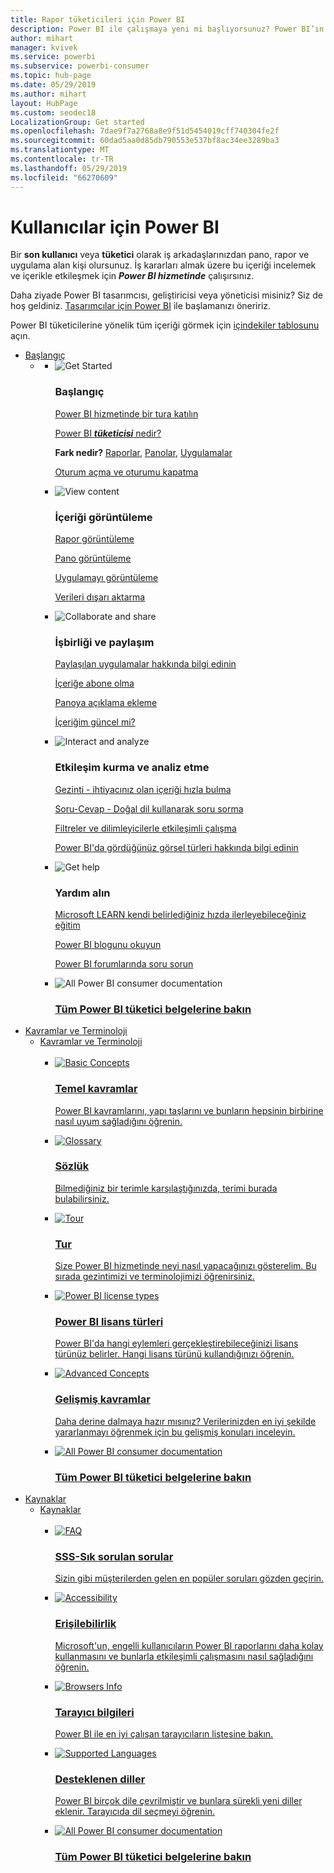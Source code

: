 ```yaml
---
title: Rapor tüketicileri için Power BI
description: Power BI ile çalışmaya yeni mi başlıyorsunuz? Power BI’ın özelliklerini ve yeteneklerini öğrenin ve Power BI tüketicisi veya son kullanıcısı olarak bunlarla ne yapabileceğinizi görün.
author: mihart
manager: kvivek
ms.service: powerbi
ms.subservice: powerbi-consumer
ms.topic: hub-page
ms.date: 05/29/2019
ms.author: mihart
layout: HubPage
ms.custom: seodec18
LocalizationGroup: Get started
ms.openlocfilehash: 7dae9f7a2768a8e9f51d5454019cff740304fe2f
ms.sourcegitcommit: 60dad5aa0d85db790553e537bf8ac34ee3289ba3
ms.translationtype: MT
ms.contentlocale: tr-TR
ms.lasthandoff: 05/29/2019
ms.locfileid: "66270609"
---
```

<div id="main" class="v2">
      <div class="container">
            <h1 class="">Kullanıcılar için Power BI</h1>
            <p>Bir <b>son kullanıcı</b> veya <b>tüketici</b> olarak iş arkadaşlarınızdan pano, rapor ve uygulama alan kişi olursunuz. İş kararları almak üzere bu içeriği incelemek ve içerikle etkileşmek için <b><i>Power BI hizmetinde</i></b> çalışırsınız.</p>
            <p>Daha ziyade Power BI tasarımcısı, geliştiricisi veya yöneticisi misiniz? Siz de hoş geldiniz. <a href="../power-bi-creator-landing.md">Tasarımcılar için Power BI</a> ile başlamanızı öneririz.</p>
            <p>Power BI tüketicilerine yönelik tüm içeriği görmek için <a href="end-user-consumer.md">içindekiler tablosunu</a> açın.</p>
            <ul class="pivots">
            <li>
                <a href="#get-started" data-linktype="self-bookmark">Başlangıç</a>
                <ul id="get-started" class="cardsF">
                    <li>
                        <a data-default="true" href="#getstarted" data-linktype="self-bookmark"></a>
                        <ul id="getstarted" class="cardsF">
                            <li>
                                <div class="cardSize">
                                    <div class="cardPadding">
                                        <div class="card">
                                            <div class="cardImageOuter">
                                                <div class="cardImage">
                                                    <img alt="Get Started" src="media/end-user-consumer/get-started.svg" data-linktype="relative-path">
                                                </div>
                                            </div>
                                            <div class="cardText">
                                                <h3>Başlangıç</h3>
                                                <p><a href="/power-bi/service-get-started" data-linktype="absolute-path">Power BI hizmetinde bir tura katılın</a></p>
                                                <p><a href="/power-bi/consumer/end-user-consumer" data-linktype="absolute-path">Power BI <b><i>tüketicisi</i></b> nedir?</a></p>
                                                <p><b>Fark nedir?</b> <a href="/power-bi/consumer/end-user-reports" data-linktype="absolute-path">Raporlar</a>, <a href="/power-bi/consumer/end-user-dashboards" data-linktype="absolute-path">Panolar</a>, <a href="/power-bi/consumer/end-user-apps" data-linktype="absolute-path">Uygulamalar</a></p>
                                                <p><a href="/power-bi/consumer/end-user-sign-in" data-linktype="absolute-path">Oturum açma ve oturumu kapatma</a></p>
                                            </div>
                                        </div>
                                    </div>
                                </div>
                            </li>
                            <li>
                                <div class="cardSize">
                                    <div class="cardPadding">
                                        <div class="card">
                                            <div class="cardImageOuter">
                                                <div class="cardImage">
                                                    <img alt="View content" src="media/end-user-consumer/view-content.svg" data-linktype="relative-path">
                                                </div>
                                            </div>
                                            <div class="cardText">
                                                <h3>İçeriği görüntüleme</h3>
                                                <p><a href="/power-bi/consumer/end-user-report-open" data-linktype="absolute-path">Rapor görüntüleme</a></p>
                                                <p><a href="/power-bi/consumer/end-user-dashboard-open" data-linktype="absolute-path">Pano görüntüleme</a></p>
                                                <p><a href="/power-bi/consumer/end-user-app-view" data-linktype="absolute-path">Uygulamayı görüntüleme</a></p>
                                                <p><a href="/power-bi/consumer/end-user-export" data-linktype="absolute-path">Verileri dışarı aktarma</a>
                                            </div>
                                        </div>
                                    </div>
                                </div>
                            </li>
                            <li>
                                <div class="cardSize">
                                    <div class="cardPadding">
                                        <div class="card">
                                            <div class="cardImageOuter">
                                                <div class="cardImage">
                                                    <img alt="Collaborate and share" src="media/end-user-consumer/collaborate-share.svg" data-linktype="relative-path">
                                                </div>
                                            </div>
                                            <div class="cardText">
                                                <h3>İşbirliği ve paylaşım</h3>
                                                <p><a href="/power-bi/consumer/end-user-apps" data-linktype="absolute-path">Paylaşılan uygulamalar hakkında bilgi edinin</a></p>
                                                <p><a href="/power-bi/consumer/end-user-subscribe" data-linktype="absolute-path">İçeriğe abone olma</a></p>
                                                <p><a href="/power-bi/consumer/end-user-comment" data-linktype="absolute-path">Panoya açıklama ekleme</a></p>
                                                <p><a href="/power-bi/consumer/end-user-fresh" data-linktype="absolute-path">İçeriğim güncel mi?</a></p>
                                            </div>
                                        </div>
                                    </div>
                                </div>
                            </li>
                            <li>
                                <div class="cardSize">
                                    <div class="cardPadding">
                                        <div class="card">
                                            <div class="cardImageOuter">
                                                <div class="cardImage">
                                                    <img alt="Interact and analyze" src="media/end-user-consumer/interact-analyze.svg" data-linktype="relative-path">
                                                </div>
                                            </div>
                                            <div class="cardText">
                                                <h3>Etkileşim kurma ve analiz etme</h3>
                                                <p><a href="/power-bi/consumer/end-user-experience" data-linktype="absolute-path">Gezinti - ihtiyacınız olan içeriği hızla bulma</a></p>
                                                <p><a href="/power-bi/consumer/end-user-q-and-a" data-linktype="absolute-path">Soru-Cevap - Doğal dil kullanarak soru sorma</a></p>
                                                <p><a href="/power-bi/consumer/end-user-report-filter" data-linktype="absolute-path">Filtreler ve dilimleyicilerle etkileşimli çalışma</a></p>
                                                <p><a href="/power-bi/consumer/end-user-visual-type" data-linktype="absolute-path">Power BI'da gördüğünüz görsel türleri hakkında bilgi edinin</a></p>
                                            </div>
                                        </div>
                                    </div>
                                </div>
                            </li>
                            <li>
                                <div class="cardSize">
                                    <div class="cardPadding">
                                        <div class="card">
                                            <div class="cardImageOuter">
                                                <div class="cardImage">
                                                    <img alt="Get help" src="media/end-user-consumer/get-help.svg" data-linktype="relative-path">
                                                </div>
                                            </div>
                                            <div class="cardText">
                                                <h3>Yardım alın</h3>
                                            <p><a href="https://docs.microsoft.com/en-us/learn/paths/consume-data-with-power-bi/" data-linktype="absolute-path">Microsoft LEARN kendi belirlediğiniz hızda ilerleyebileceğiniz eğitim</a></p>
                                                <p><a href="https://powerbi.microsoft.com/blog/" data-linktype="absolute-path">Power BI blogunu okuyun</a></p>
                                                <p><a href="http://community.powerbi.com/" data-linktype="absolute-path">Power BI forumlarında soru sorun</a></p>
                                            </div>
                                        </div>
                                    </div>
                                </div>
                            </li>
                            <li>
                                <div class="cardSize">
                                    <div class="cardPadding">
                                        <div class="card">
                                            <div class="cardImageOuter">
                                                <div class="cardImage">
                                                    <img alt="All Power BI consumer documentation" src="media/end-user-consumer/see-all.svg" data-linktype="relative-path">
                                                </div>
                                            </div>
                                            <div class="cardText">
                                                <a href="end-user-consumer.md" data-linktype="absolute-path">
                                                <h3>Tüm Power BI tüketici belgelerine bakın</h3></a>
                                            </div>
                                        </div>
                                    </div>
                                </div>
                            </li>
                        </ul>
                    </li>
                </ul>
            </li>
            <li>
                <a href="#concepts-terminology" data-linktype="self-bookmark"> Kavramlar ve Terminoloji</a>
                <ul id="concepts-terminology">
                    <li>
                        <a href="#conceptsterminology" data-linktype="self-bookmark"> Kavramlar ve Terminoloji</a>
                        <ul id="conceptsterminology" class="cardsC">
                            <br>
                            <li>
                                <a href="/power-bi/consumer/End-user-basic-concepts" data-linktype="absolute-path">
                                    <div class="cardSize">
                                        <div class="cardPadding">
                                            <div class="card">
                                                <div class="cardImageOuter">
                                                    <div class="cardImage bgdAccent1">
                                                        <img src="media/end-user-consumer/basic-concepts.svg" alt="Basic Concepts" data-linktype="relative-path">
                                                    </div>
                                                </div>
                                                <div class="cardText">
                                                    <h3>Temel kavramlar</h3>
                                                    <p>Power BI kavramlarını, yapı taşlarını ve bunların hepsinin birbirine nasıl uyum sağladığını öğrenin.</p>
                                                </div>
                                            </div>
                                        </div>
                                    </div>
                                </a>
                            </li>
                            <li>
                                <a href="/power-bi/consumer/End-user-glossary" data-linktype="absolute-path">
                                    <div class="cardSize">
                                        <div class="cardPadding">
                                            <div class="card">
                                                <div class="cardImageOuter">
                                                    <div class="cardImage bgdAccent1">
                                                        <img src="media/end-user-consumer/glossary.svg" alt="Glossary" data-linktype="relative-path">
                                                    </div>
                                                </div>
                                                <div class="cardText">
                                                    <h3>Sözlük</h3>
                                                    <p>Bilmediğiniz bir terimle karşılaştığınızda, terimi burada bulabilirsiniz.</p>
                                                </div>
                                            </div>
                                        </div>
                                    </div>
                                </a>
                            </li>
                            <li>
                                <a href="/power-bi/consumer/end-user-experience" data-linktype="absolute-path">
                                    <div class="cardSize">
                                        <div class="cardPadding">
                                            <div class="card">
                                                <div class="cardImageOuter">
                                                    <div class="cardImage bgdAccent1">
                                                        <img src="media/end-user-consumer/tour.svg" alt="Tour" data-linktype="relative-path">
                                                    </div>
                                                </div>
                                                <div class="cardText">
                                                    <h3>Tur</h3>
                                                    <p>Size Power BI hizmetinde neyi nasıl yapacağınızı gösterelim. Bu sırada gezintimizi ve terminolojimizi öğrenirsiniz.</p>
                                                </div>
                                            </div>
                                        </div>
                                    </div>
                                </a>
                            </li>
                            <li>
                                <a href="/power-bi/service-admin-licensing-organization" data-linktype="absolute-path">
                                    <div class="cardSize">
                                        <div class="cardPadding">
                                            <div class="card">
                                                <div class="cardImageOuter">
                                                    <div class="cardImage bgdAccent1">
                                                        <img src="media/end-user-consumer/power-bi-license-types.svg" alt="Power BI license types" data-linktype="relative-path">
                                                    </div>
                                                </div>
                                                <div class="cardText">
                                                    <h3>Power BI lisans türleri</h3>
                                                    <p>Power BI'da hangi eylemleri gerçekleştirebileceğinizi lisans türünüz belirler. Hangi lisans türünü kullandığınızı öğrenin.</p>
                                                </div>
                                            </div>
                                        </div>
                                    </div>
                                </a>
                            </li>
                            <li>
                                <a href="/power-bi/consumer/end-user-featured" data-linktype="absolute-path">
                                    <div class="cardSize">
                                        <div class="cardPadding">
                                            <div class="card">
                                                <div class="cardImageOuter">
                                                    <div class="cardImage bgdAccent1">
                                                        <img src="media/end-user-consumer/advanced-concepts.svg" alt="Advanced Concepts" data-linktype="relative-path">
                                                    </div>
                                                </div>
                                                <div class="cardText">
                                                    <h3>Gelişmiş kavramlar</h3>
                                                    <p>Daha derine dalmaya hazır mısınız? Verilerinizden en iyi şekilde yararlanmayı öğrenmek için bu gelişmiş konuları inceleyin. </p>
                                                </div>
                                            </div>
                                        </div>
                                    </div>
                                </a>
                            </li>
                            <li>
                                <a href="end-user-consumer.md" data-linktype="absolute-path">
                                    <div class="cardSize">
                                        <div class="cardPadding">
                                            <div class="card">
                                                <div class="cardImageOuter">
                                                    <div class="cardImage bgdAccent1">
                                                        <img src="media/end-user-consumer/See_All_400x140.svg" alt="All Power BI consumer documentation" data-linktype="relative-path">
                                                    </div>
                                                </div>
                                                <div class="cardText">
                                                    <h3>Tüm Power BI tüketici belgelerine bakın</h3>
                                                </div>
                                            </div>
                                        </div>
                                    </div>
                                </a>
                            </li>
                        </ul>
                    </li>
                </ul>
            </li>
            <li>
                <a href="#resources" data-linktype="self-bookmark">Kaynaklar</a>
                <ul id="resources">
                    <li>
                        <a href="#resources" data-linktype="self-bookmark">Kaynaklar</a>
                        <ul id="resources" class="cardsC">
                            <br>
                            <li>
                                <a href="/power-bi/consumer/end-user-faq" data-linktype="absolute-path">
                                    <div class="cardSize">
                                        <div class="cardPadding">
                                            <div class="card">
                                                <div class="cardImageOuter">
                                                    <div class="cardImage bgdAccent1">
                                                        <img src="media/end-user-consumer/faq.svg" alt="FAQ" data-linktype="relative-path">
                                                    </div>
                                                </div>
                                                <div class="cardText">
                                                    <h3>SSS-Sık sorulan sorular</h3>
                                                    <p>Sizin gibi müşterilerden gelen en popüler soruları gözden geçirin.</p>
                                                </div>
                                            </div>
                                        </div>
                                    </div>
                                </a>
                            </li>
                            <li>
                                <a href="/power-bi/desktop-accessibility" data-linktype="absolute-path">
                                    <div class="cardSize">
                                        <div class="cardPadding">
                                            <div class="card">
                                                <div class="cardImageOuter">
                                                    <div class="cardImage bgdAccent1">
                                                        <img src="media/end-user-consumer/accessibility.svg" alt="Accessibility" data-linktype="relative-path">
                                                    </div>
                                                </div>
                                                <div class="cardText">
                                                    <h3>Erişilebilirlik</h3>
                                                    <p>Microsoft'un, engelli kullanıcıların Power BI raporlarını daha kolay kullanmasını ve bunlarla etkileşimli çalışmasını nasıl sağladığını öğrenin. </p>
                                                </div>
                                            </div>
                                        </div>
                                    </div>
                                </a>
                            </li>                            
                            <li>
                                <a href="/power-bi/consumer/end-user-browsers" data-linktype="absolute-path">
                                    <div class="cardSize">
                                        <div class="cardPadding">
                                            <div class="card">
                                                <div class="cardImageOuter">
                                                    <div class="cardImage bgdAccent1">
                                                        <img src="media/end-user-consumer/browser-info.svg" alt="Browsers Info" data-linktype="relative-path">
                                                    </div>
                                                </div>
                                                <div class="cardText">
                                                    <h3>Tarayıcı bilgileri</h3>
                                                    <p>Power BI ile en iyi çalışan tarayıcıların listesine bakın. </p>
                                                </div>
                                            </div>
                                        </div>
                                    </div>
                                </a>
                            </li>
                            <li>
                                <a href="/power-bi/supported-languages-countries-regions" data-linktype="absolute-path">
                                    <div class="cardSize">
                                        <div class="cardPadding">
                                            <div class="card">
                                                <div class="cardImageOuter">
                                                    <div class="cardImage bgdAccent1">
                                                        <img src="media/end-user-consumer/supported-languages.svg" alt="Supported Languages" data-linktype="relative-path">
                                                    </div>
                                                </div>
                                                <div class="cardText">
                                                    <h3>Desteklenen diller</h3>
                                                    <p>Power BI birçok dile çevrilmiştir ve bunlara sürekli yeni diller eklenir. Tarayıcıda dil seçmeyi öğrenin. </p>
                                                </div>
                                            </div>
                                        </div>
                                    </div>
                                </a>
                            </li>
                            <li>
                                <a href="end-user-consumer.md" data-linktype="absolute-path">
                                    <div class="cardSize">
                                        <div class="cardPadding">
                                            <div class="card">
                                                <div class="cardImageOuter">
                                                    <div class="cardImage bgdAccent1">
                                                        <img src="media/end-user-consumer/See_All_400x140.svg" alt="All Power BI consumer documentation" data-linktype="relative-path">
                                                    </div>
                                                </div>
                                                <div class="cardText">
                                                    <h3>Tüm Power BI tüketici belgelerine bakın</h3>
                                                </div>
                                            </div>
                                        </div>
                                    </div>
                                </a>
                            </li>
                        </ul>
                    </li>
                </ul>
            </li>
            </ul> 
      </div>
</div>
